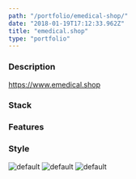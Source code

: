 ```yaml
---
path: "/portfolio/emedical-shop/"
date: "2018-01-19T17:12:33.962Z"
title: "emedical.shop"
type: "portfolio"
---
```


### Description
<https://www.emedical.shop>

### Stack


### Features


### Style


![default](https://storage.googleapis.com/russellmschmidt-net-portfolio/portraits/russell-portrait-1.jpg)
![default](https://storage.googleapis.com/russellmschmidt-net-portfolio/portraits/russell-portrait-2.jpg)
![default](https://storage.googleapis.com/russellmschmidt-net-portfolio/portraits/russell-portrait-3.jpg)
